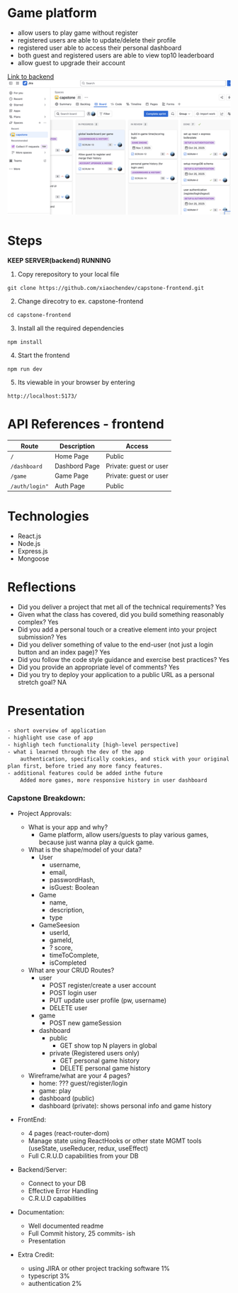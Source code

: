 # Game platform
- allow users to play game without register
- registered users are able to update/delete their profile
- registered user able to access their personal dashboard
- both guest and registered users are able to view top10 leaderboard
- allow guest to upgrade their account

[Link to backend](https://github.com/xiaochendev/capstone-backend)
![Used Jira](./jira.png)

# Steps
**KEEP SERVER(backend) RUNNING**

1. Copy rerepository to your local file
```
git clone https://github.com/xiaochendev/capstone-frontend.git
```

2. Change direcotry to ex. capstone-frontend
```
cd capstone-frontend
```

3. Install all the required dependencies
```
npm install
```

4. Start the frontend
```
npm run dev
```

5. Its viewable in your browser by entering

```
http://localhost:5173/
```

# API References - frontend
| **Route**          | **Description**                          | **Access**             |
|--|--|--|
|`/`                 | Home Page                                | Public                 |
| `/dashboard`       | Dashbord Page                            | Private: guest or user |
| `/game`            | Game Page                                | Private: guest or user |
| `/auth/login"`     | Auth Page                                | Public                 |


# Technologies
- React.js
- Node.js
- Express.js
- Mongoose

# Reflections
- Did you deliver a project that met all of the technical requirements?
    Yes
- Given what the class has covered, did you build something reasonably complex?
    Yes
- Did you add a personal touch or a creative element into your project submission?
    Yes
- Did you deliver something of value to the end-user (not just a login button and an index page)?
    Yes
- Did you follow the code style guidance and exercise best practices?
    Yes
- Did you provide an appropriate level of comments?
    Yes
- Did you try to deploy your application to a public URL as a personal stretch goal?
    NA

# Presentation
    - short overview of application
    - highlight use case of app
    - highligh tech functionality [high-level perspective]
    - what i learned through the dev of the app
        authentication, specifically cookies, and stick with your original plan first, before tried any more fancy features.
    - additional features could be added inthe future
        Added more games, more responsive history in user dashboard

### Capstone Breakdown:
 - Project Approvals:
    - What is your app and why?
        - Game platform, allow users/guests to play various games, because just wanna play a quick game.
    - What is the shape/model of your data?
        - User
            - username,
            - email,
            - passwordHash,
            - isGuest: Boolean
        - Game
            - name,
            - description,
            - type
        - GameSeesion
            - userId, 
            - gameId,
            - ? score,
            - timeToComplete,
            - isCompleted
    - What are your CRUD Routes?
        - user
            - POST register/create a user account
            - POST login user
            - PUT update user profile (pw, username)
            - DELETE user
        - game
            - POST new gameSession
        - dashboard
            - public
                - GET show top N players in global
            - private (Registered users only)
                - GET personal game history
                - DELETE personal game history
    - Wireframe/what are your 4 pages?
        - home:  ??? guest/register/login
        - game: play
        - dashboard (public)
        - dashboard (private): shows personal info and game history

 - FrontEnd:
    - 4 pages (react-router-dom)
    - Manage state using ReactHooks or other state MGMT tools (useState, useReducer, redux, useEffect)
    - Full C.R.U.D capabilities from your DB
 - Backend/Server:
    - Connect to your DB
    - Effective Error Handling
    - C.R.U.D capabilities
 - Documentation:
    - Well documented readme
    - Full Commit history, 25 commits- ish
    - Presentation
 - Extra Credit:
    - using JIRA or other project tracking software 1%
    - typescript 3%
    - authentication 2%